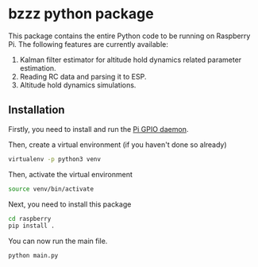 # bzzz python package

This package contains the entire Python code to be running on Raspberry Pi. 
The following features are currently available:

1. Kalman filter estimator for altitude hold dynamics related parameter estimation.
2. Reading RC data and parsing it to ESP.
3. Altitude hold dynamics simulations.

## Installation

Firstly, you need to install and run the [Pi GPIO daemon](http://abyz.me.uk/rpi/pigpio/pigpiod.html).

Then, create a virtual environment (if you haven't done so already)

```bash
virtualenv -p python3 venv
```

Then, activate the virtual environment

```bash
source venv/bin/activate
```

Next, you need to install this package

```bash
cd raspberry
pip install .
```

You can now run the main file. 

```bash
python main.py
```
